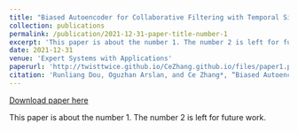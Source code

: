 ```yaml
---
title: "Biased Autoencoder for Collaborative Filtering with Temporal Signals"
collection: publications
permalink: /publication/2021-12-31-paper-title-number-1
excerpt: 'This paper is about the number 1. The number 2 is left for future work.'
date: 2021-12-31
venue: 'Expert Systems with Applications'
paperurl: 'http://twisttwice.github.io/CeZhang.github.io/files/paper1.pdf'
citation: 'Runliang Dou, Oguzhan Arslan, and Ce Zhang*, “Biased Autoencoder for Collaborative Filtering with Temporal Signals,” Expert Systems with Applications, Volume 186, 30 December 2021, 115775.'
---
```

[Download paper here](http://twisttwice.github.io/CeZhang.github.io/files/paper1.pdf)

This paper is about the number 1. The number 2 is left for future work.

